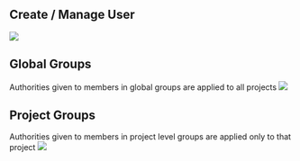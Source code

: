 ## Create / Manage User

![](https://i.postimg.cc/x1dHmy7Q/image.png)

## Global Groups
Authorities given to members in global groups are applied to all projects
![](https://i.postimg.cc/3NB18ryF/image.png)

## Project Groups
Authorities given to members in project level groups are applied only to that project
![](https://i.postimg.cc/1zm9XJY0/image.png)